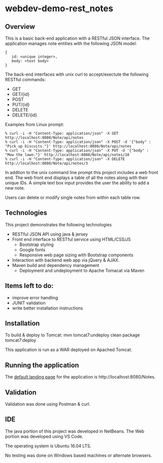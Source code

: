 # webdev-demo-rest_notes

## Overview

This is a basic back-end application with a RESTful JSON interface. The application
manages note entities with the following JSON model:

```
{
   id: <unique integer>,
   body: <text body>
}
```

The back-end interfaces with unix curl to accept/exectute the following RESTful
commands:
  - GET
  - GET/{id}
  - POST
  - PUT/{id}
  - DELETE
  - DELETE/{id}

Examples from Linux prompt:

```
% curl -i -H "Content-Type: application/json" -X GET http://localhost:8080/Note/api/notes
% curl -i -H "Content-Type: application/json" -X POST -d '{"body" : "Pick up biscuits."}' http://localhost:8080/Note/api/notes
% curl -i -H "Content-Type: application/json" -X PUT -d '{"body" : "Mow the lawn."}' http://localhost:8080/Note/api/notes/10
% curl -i -H "Content-Type: application/json" -X DELETE http://localhost:8080/Note/api/notes/3
```

In addtion to the unix command line prompt this project includes a web front 
end. The web front end displays a table of all the notes along with their
unique IDs. A simple text box input provides the user the ability to add a new note.

Users can delete or modify single notes from within each table row.

## Technologies
This project demonstrates the following technologies
  - RESTful JSON API using java & jersey
  - Front end interface to RESTful service using HTML/CSS/JS
    * Bootstrap styling
    * Google fonts
    * Responsive web page sizing with Bootstrap components
  - Interaction with backend web app via jQuery & AJAX.
  - Maven build and dependency management
    * Deployment and undeployment to Apache Tomacat via Maven

## Items left to do:
  - improve error handling
  - JUNIT validation
  - write better installation instructions

## Installation

To build & deploy to Tomcat:
   mvn tomcat7:undeploy clean package tomcat7:deploy

This application is run as a WAR deployed on Apached Tomcat. 

## Running the application
The [default landing page](http://localhost:8080/Notes) for the application is http://localhost:8080/Notes. 

## Validation
Validation was done using Postman & curl.

## IDE
The java portion of this project was developed in NetBeans. The Web portion
was developed using VS Code.

The operating system is Ubuntu 16.04 LTS.

No testing was done on Windows based machines or alternate browsers.


